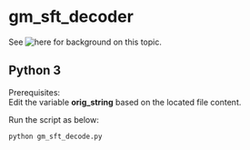 # gm_sft_decoder
See ![here](https://x.com/banthisguy9349/status/1824143884274065735) for background on this topic.

## Python 3

Prerequisites:  
Edit the variable **orig_string** based on the located file content.

Run the script as below:

`python gm_sft_decode.py`
